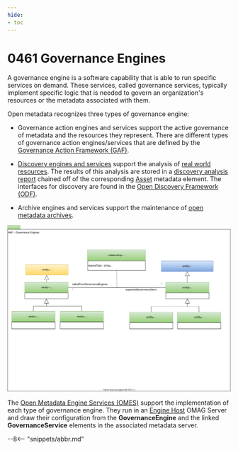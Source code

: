 ```yaml
---
hide:
- toc
---
```


<!-- SPDX-License-Identifier: CC-BY-4.0 -->
<!-- Copyright Contributors to the ODPi Egeria project. -->

# 0461 Governance Engines

A governance engine is a software capability that is able to run specific services
on demand.  These services, called governance services, typically implement specific logic that
is needed to govern an organization's resources or the metadata associated with them.

Open metadata recognizes three types of governance engine:

* Governance action engines and services support the active governance of metadata and the resources they represent.  There are different types of governance action engines/services that are defined by the [Governance Action Framework (GAF)](/egeria-docs/frameworks/gaf/overview).

* [Discovery engines and services](/egeria-docs/types/6/0601-Open-Discovery-Engine.md) support the analysis of [real world resources](/egeria-docs/concepts/resource).  The results of this analysis are stored in a [discovery analysis report](/egeria-docs/types/6/0605-Open-Discovery-Analysis-Reports) chained off of the corresponding [Asset](/egeria-docs/types/0/0010-Base-Model#asset) metadata element. The interfaces for discovery are found in the  [Open Discovery Framework (ODF)](/egeria-docs/frameworks/odf/overview).

* Archive engines and services support the maintenance of [open metadata archives](/egeria-docs/concepts/open-metadata-archive).

![UML](0461-Governance-Engines.svg)

The [Open Metadata Engine Services (OMES)](/egeria-docs/services/omes) support the implementation of each type of governance engine. They run in an [Engine Host](/egeria-docs/concepts/engine-host) OMAG Server and draw their configuration from the  **GovernanceEngine** and the linked **GovernanceService** elements in the associated metadata server.

--8<-- "snippets/abbr.md"